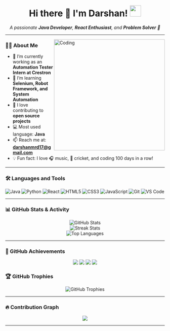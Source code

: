 <h1 align="center">
  Hi there 👋 I'm Darshan!
  <img src="https://media.giphy.com/media/hvRJCLFzcasrR4ia7z/giphy.gif" width="35px">
</h1>

<p align="center">
  <em>A passionate <b>Java Developer</b>, <b>React Enthusiast</b>, and <b>Problem Solver</b> 🚀</em>
</p>

---

<img align="right" alt="Coding" width="350" src="https://media.giphy.com/media/qgQUggAC3Pfv687qPC/giphy.gif" />

### 🙋‍♂️ About Me

- 🔭 I’m currently working as an **Automation Tester Intern at Crestron**
- 🌱 I’m learning **Selenium, Robot Framework, and System Automation**
- 👯 I love contributing to **open source projects**
- 💻 Most used language: **Java**
- 📫 Reach me at: **darshanmrd17@gmail.com**
- 💡 Fun fact: I love 🎧 music, 🏏 cricket, and coding 100 days in a row!

---

### 🛠️ Languages and Tools

![Java](https://img.shields.io/badge/-Java-333333?style=flat&logo=java)
![Python](https://img.shields.io/badge/-Python-333333?style=flat&logo=python)
![React](https://img.shields.io/badge/-React-333333?style=flat&logo=react)
![HTML5](https://img.shields.io/badge/-HTML5-333333?style=flat&logo=html5)
![CSS3](https://img.shields.io/badge/-CSS3-333333?style=flat&logo=css3)
![JavaScript](https://img.shields.io/badge/-JavaScript-333333?style=flat&logo=javascript)
![Git](https://img.shields.io/badge/-Git-333333?style=flat&logo=git)
![VS Code](https://img.shields.io/badge/-VS%20Code-333333?style=flat&logo=visual-studio-code)

---

### 📊 GitHub Stats & Activity

<p align="center">
  <img src="https://github-readme-stats.vercel.app/api?username=darshanm17&show_icons=true&theme=radical" alt="GitHub Stats" />
  <br />
  <img src="https://github-readme-streak-stats.herokuapp.com/?user=darshanm17&theme=radical" alt="Streak Stats" />
  <br />
  <img src="https://github-readme-stats.vercel.app/api/top-langs/?username=darshanm17&layout=compact&theme=radical" alt="Top Languages" />
</p>

---
### 🏅 GitHub Achievements

<p align="center">
  <img src="https://img.shields.io/badge/-Arctic%20Code%20Vault%20Contributor-0D1117?style=for-the-badge&logo=github&labelColor=2ea44f&color=0d1117" />
  <img src="https://img.shields.io/badge/-Pull%20Shark-0D1117?style=for-the-badge&logo=github&labelColor=6f42c1&color=0d1117" />
  <img src="https://img.shields.io/badge/-Galaxy%20Brain-0D1117?style=for-the-badge&logo=github&labelColor=f9c513&color=0d1117" />
  <img src="https://img.shields.io/badge/-YOLO-0D1117?style=for-the-badge&logo=github&labelColor=FF69B4&color=0d1117" />
</p>

### 🏆 GitHub Trophies

<p align="center">
  <img src="https://github-profile-trophy.vercel.app/?username=darshanm17&theme=tokyonight&row=2&column=3" alt="GitHub Trophies" />
</p>

---

### 🔥 Contribution Graph

<p align="center">
  <img src="https://github-readme-activity-graph.vercel.app/graph?username=darshanm17&theme=react-dark&hide_border=true" />
</p>

---

